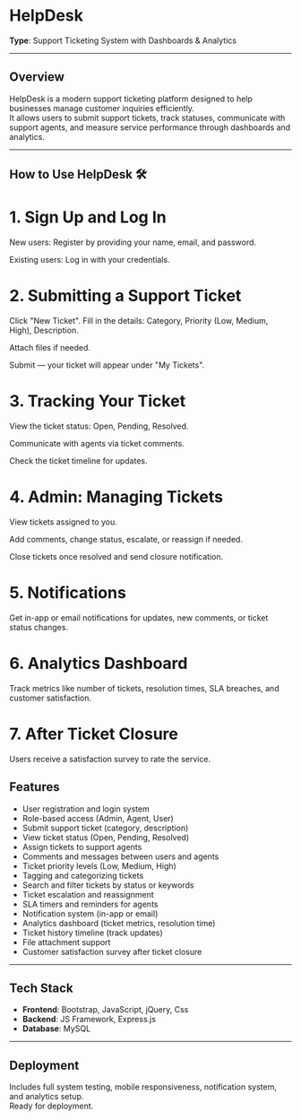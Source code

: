 # HelpDesk  
**Type**: Support Ticketing System with Dashboards & Analytics

---

## Overview
HelpDesk is a modern support ticketing platform designed to help businesses manage customer inquiries efficiently.  
It allows users to submit support tickets, track statuses, communicate with support agents, and measure service performance through dashboards and analytics.

---
## How to Use HelpDesk 🛠️
# 1. Sign Up and Log In

New users: Register by providing your name, email, and password.

Existing users: Log in with your credentials.

# 2. Submitting a Support Ticket
Click "New Ticket".
Fill in the details: Category, Priority (Low, Medium, High), Description.

Attach files if needed.

Submit — your ticket will appear under "My Tickets".

# 3. Tracking Your Ticket
View the ticket status: Open, Pending, Resolved.

Communicate with agents via ticket comments.

Check the ticket timeline for updates.

# 4. Admin: Managing Tickets
View tickets assigned to you.

Add comments, change status, escalate, or reassign if needed.

Close tickets once resolved and send closure notification.

# 5. Notifications
Get in-app or email notifications for updates, new comments, or ticket status changes.

# 6. Analytics Dashboard
Track metrics like number of tickets, resolution times, SLA breaches, and customer satisfaction.

# 7. After Ticket Closure
Users receive a satisfaction survey to rate the service.

## Features
- User registration and login system
- Role-based access (Admin, Agent, User)
- Submit support ticket (category, description)
- View ticket status (Open, Pending, Resolved)
- Assign tickets to support agents
- Comments and messages between users and agents
- Ticket priority levels (Low, Medium, High)
- Tagging and categorizing tickets
- Search and filter tickets by status or keywords
- Ticket escalation and reassignment
- SLA timers and reminders for agents
- Notification system (in-app or email)
- Analytics dashboard (ticket metrics, resolution time)
- Ticket history timeline (track updates)
- File attachment support
- Customer satisfaction survey after ticket closure

---

## Tech Stack
- **Frontend**: Bootstrap, JavaScript, jQuery, Css
- **Backend**: JS Framework, Express.js
- **Database**: MySQL 

---

## Deployment
Includes full system testing, mobile responsiveness, notification system, and analytics setup.  
Ready for deployment. 
